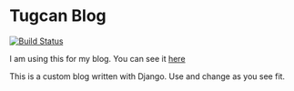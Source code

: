 # Tugcan Blog

[![Build Status](https://travis-ci.com/tugcanolgun/Blog.svg?branch=master)](https://travis-ci.com/tugcanolgun/Blog)

I am using this for my blog. You can see it [here](https://tugcan.net)

This is a custom blog written with Django. Use and change as you see fit.

